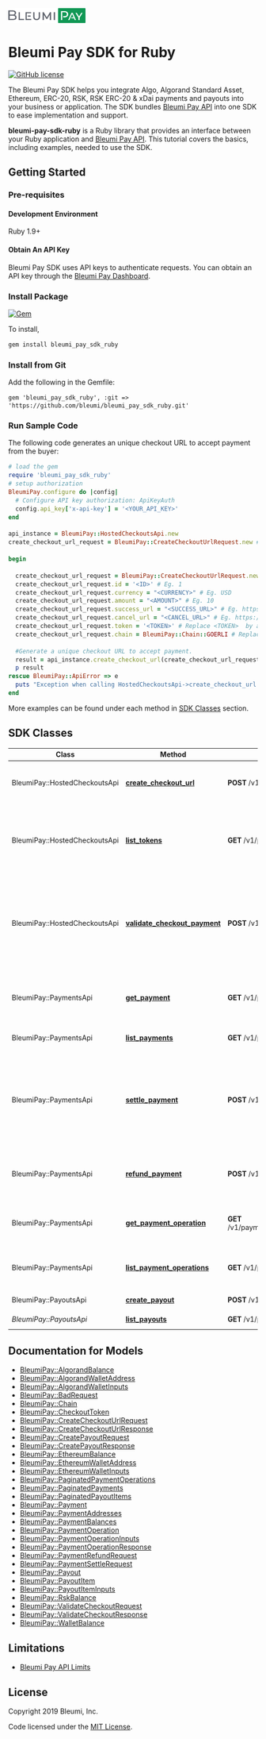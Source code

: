 <img src="./assets/images/BleumiPay.png" height="30">

# Bleumi Pay SDK for Ruby

[![GitHub license](https://img.shields.io/badge/license-MIT-blue.svg?style=flat-square)](https://raw.githubusercontent.com/bleumi/bleumi-pay-sdk-ruby/master/LICENSE)

The Bleumi Pay SDK helps you integrate Algo, Algorand Standard Asset, Ethereum, ERC-20, RSK, RSK ERC-20 & xDai payments and payouts into your business or application. The SDK bundles [Bleumi Pay API](https://pay.bleumi.com/docs/#introduction) into one SDK to ease implementation and support.

**bleumi-pay-sdk-ruby** is a Ruby library that provides an interface between your Ruby application and [Bleumi Pay API](https://pay.bleumi.com/docs/#introduction). This tutorial covers the basics, including examples, needed to use the SDK.

## Getting Started

### Pre-requisites

#### Development Environment

Ruby 1.9+

#### Obtain An API Key

Bleumi Pay SDK uses API keys to authenticate requests. You can obtain an API key through the [Bleumi Pay Dashboard](https://pay.bleumi.com/app/).

### Install Package

[![Gem](https://img.shields.io/gem/v/bleumi_pay_sdk_ruby.svg?style=flat)](http://rubygems.org/gems/bleumi_pay_sdk_ruby)


To install,
```bash
gem install bleumi_pay_sdk_ruby
```

### Install from Git

Add the following in the Gemfile:

    gem 'bleumi_pay_sdk_ruby', :git => 'https://github.com/bleumi/bleumi_pay_sdk_ruby.git'

### Run Sample Code

The following code generates an unique checkout URL to accept payment from the buyer:


```ruby
# load the gem
require 'bleumi_pay_sdk_ruby'
# setup authorization
BleumiPay.configure do |config|
  # Configure API key authorization: ApiKeyAuth
  config.api_key['x-api-key'] = '<YOUR_API_KEY>'
end

api_instance = BleumiPay::HostedCheckoutsApi.new
create_checkout_url_request = BleumiPay::CreateCheckoutUrlRequest.new # CreateCheckoutUrlRequest | Specify checkout URL creation parameters.

begin

  create_checkout_url_request = BleumiPay::CreateCheckoutUrlRequest.new # CreatePayoutRequest | Specify payout creation parameters.
  create_checkout_url_request.id = '<ID>' # Eg. 1
  create_checkout_url_request.currency = "<CURRENCY>" # Eg. USD
  create_checkout_url_request.amount = "<AMOUNT>" # Eg. 10
  create_checkout_url_request.success_url = "<SUCCESS_URL>" # Eg. https://demo.store/api/completeOrder
  create_checkout_url_request.cancel_url = "<CANCEL_URL>" # Eg. https://demo.store/api/cancelOrder
  create_checkout_url_request.token = '<TOKEN>' # Replace <TOKEN>  by anyone of the following values: 'ETH' or 'XDAI' or 'XDAIT' or ECR-20 Contract Address or 'RBTC' or RSK ECR-20 Contract Address or 'Asset ID' of Algorand Standard Asset. | Optional
  create_checkout_url_request.chain = BleumiPay::Chain::GOERLI # Replace with any Chain as required

  #Generate a unique checkout URL to accept payment.
  result = api_instance.create_checkout_url(create_checkout_url_request)
  p result
rescue BleumiPay::ApiError => e
  puts "Exception when calling HostedCheckoutsApi->create_checkout_url: #{e}"
end
```

More examples can be found under each method in [SDK Classes](#sdk-classes) section.

## SDK Classes

Class | Method | HTTP request | Description
------------ | ------------- | ------------- | -------------
BleumiPay::HostedCheckoutsApi | [**create_checkout_url**](docs/HostedCheckoutsApi.md#create_checkout_url) | **POST** /v1/payment/hc | Generate a unique checkout URL to accept payment.
BleumiPay::HostedCheckoutsApi | [**list_tokens**](docs/HostedCheckoutsApi.md#list_tokens) | **GET** /v1/payment/hc/tokens | Retrieve all tokens configured for the Hosted Checkout in your account in the [Bleumi Pay Dashboard](https://pay.bleumi.com/app/).
BleumiPay::HostedCheckoutsApi | [**validate_checkout_payment**](docs/HostedCheckoutsApi.md#validate_checkout_payment) | **POST** /v1/payment/hc/validate | Validate the GET parameters passed by Hosted Checkout in successUrl upon successfully completing payment.
BleumiPay::PaymentsApi | [**get_payment**](docs/PaymentsApi.md#get_payment) | **GET** /v1/payment/{id} | Retrieve the wallet addresses & token balances for a given payment
BleumiPay::PaymentsApi | [**list_payments**](docs/PaymentsApi.md#list_payments) | **GET** /v1/payment | Retrieve all payments created.
BleumiPay::PaymentsApi | [**settle_payment**](docs/PaymentsApi.md#settle_payment) | **POST** /v1/payment/{id}/settle | Settle a specific amount of a token for a given payment to the transferAddress and remaining balance (if any) will be refunded to the buyerAddress
BleumiPay::PaymentsApi | [**refund_payment**](docs/PaymentsApi.md#refund_payment) | **POST** /v1/payment/{id}/refund | Refund the balance of a token for a given payment to the buyerAddress
BleumiPay::PaymentsApi | [**get_payment_operation**](docs/PaymentsApi.md#get_payment_operation) | **GET** /v1/payment/{id}/operation/{txid} | Retrieve a payment operation for a specific payment.
BleumiPay::PaymentsApi | [**list_payment_operations**](docs/PaymentsApi.md#list_payment_operations) | **GET** /v1/payment/{id}/operation | Retrieve all payment operations for a specific payment.
BleumiPay::PayoutsApi | [**create_payout**](docs/PayoutsApi.md#create_payout) | **POST** /v1/payout | Create a payout.
*BleumiPay::PayoutsApi* | [**list_payouts**](docs/PayoutsApi.md#list_payouts) | **GET** /v1/payout | Returns a list of payouts


## Documentation for Models

 - [BleumiPay::AlgorandBalance](docs/AlgorandBalance.md)
 - [BleumiPay::AlgorandWalletAddress](docs/AlgorandWalletAddress.md)
 - [BleumiPay::AlgorandWalletInputs](docs/AlgorandWalletInputs.md)
 - [BleumiPay::BadRequest](docs/BadRequest.md)
 - [BleumiPay::Chain](docs/Chain.md)
 - [BleumiPay::CheckoutToken](docs/CheckoutToken.md)
 - [BleumiPay::CreateCheckoutUrlRequest](docs/CreateCheckoutUrlRequest.md)
 - [BleumiPay::CreateCheckoutUrlResponse](docs/CreateCheckoutUrlResponse.md)
 - [BleumiPay::CreatePayoutRequest](docs/CreatePayoutRequest.md)
 - [BleumiPay::CreatePayoutResponse](docs/CreatePayoutResponse.md)
 - [BleumiPay::EthereumBalance](docs/EthereumBalance.md)
 - [BleumiPay::EthereumWalletAddress](docs/EthereumWalletAddress.md)
 - [BleumiPay::EthereumWalletInputs](docs/EthereumWalletInputs.md) 
 - [BleumiPay::PaginatedPaymentOperations](docs/PaginatedPaymentOperations.md)
 - [BleumiPay::PaginatedPayments](docs/PaginatedPayments.md)
 - [BleumiPay::PaginatedPayoutItems](docs/PaginatedPayoutItems.md)
 - [BleumiPay::Payment](docs/Payment.md)
 - [BleumiPay::PaymentAddresses](docs/PaymentAddresses.md)
 - [BleumiPay::PaymentBalances](docs/PaymentBalances.md)
 - [BleumiPay::PaymentOperation](docs/PaymentOperation.md)
 - [BleumiPay::PaymentOperationInputs](docs/PaymentOperationInputs.md)
 - [BleumiPay::PaymentOperationResponse](docs/PaymentOperationResponse.md)
 - [BleumiPay::PaymentRefundRequest](docs/PaymentRefundRequest.md)
 - [BleumiPay::PaymentSettleRequest](docs/PaymentSettleRequest.md)
 - [BleumiPay::Payout](docs/Payout.md)
 - [BleumiPay::PayoutItem](docs/PayoutItem.md)
 - [BleumiPay::PayoutItemInputs](docs/PayoutItemInputs.md)
 - [BleumiPay::RskBalance](docs/RskBalance.md)
 - [BleumiPay::ValidateCheckoutRequest](docs/ValidateCheckoutRequest.md)
 - [BleumiPay::ValidateCheckoutResponse](docs/ValidateCheckoutResponse.md)
 - [BleumiPay::WalletBalance](docs/WalletBalance.md)


## Limitations

 - [Bleumi Pay API Limits](https://pay.bleumi.com/docs/#api-limits)

## License

Copyright 2019 Bleumi, Inc.

Code licensed under the [MIT License](LICENSE).